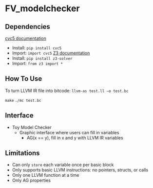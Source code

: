 # FV_modelchecker
## Dependencies
[cvc5 documentation](https://cvc5.github.io/)
* Install: `pip install cvc5`
* Import: `import cvc5`
[Z3 documentation](https://github.com/Z3Prover/z3/wiki)
* Install: `pip install z3-solver`
* Import: `from z3 import *`


## How To Use
To turn LLVM IR file into bitcode:
`llvm-as test.ll –o test.bc`

`make`
`./mc test.bc`


## Interface
* Toy Model Checker
  * Graphic interface where users can fill in variables
    * AG(x == y), fill in x and y with LLVM IR variables

## Limitations
* Can only `store` each variable once per basic block
* Only supports basic LLVM instructions: no pointers, structs, or calls
* Only one LLVM function at a time
* Only AG properties
